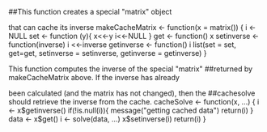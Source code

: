 ##This function creates a special "matrix" object

that can cache its inverse makeCacheMatrix <- function(x = matrix()) { i <- NULL set <- function (y){ x<<-y i<<-NULL } get <- function() x setinverse <- function(inverse) i <<-inverse getinverse <- function() i list(set = set, get=get, setinverse = setinverse, getinverse = getinverse) }

This function computes the inverse of the special "matrix" ##returned by makeCacheMatrix above. If the inverse has already

been calculated (and the matrix has not changed), then the ##cachesolve should retrieve the inverse from the cache. cacheSolve <- function(x, ...) { i <- x$getinverse() if(!is.null(i)){ message("getting cached data") return(i) } data <- x$get() i <- solve(data, ...) x$setinverse(i) return(i) }

